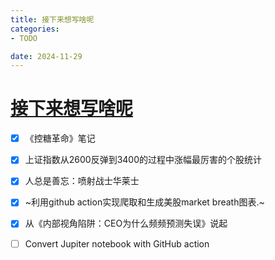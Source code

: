 ```yaml
---
title: 接下来想写啥呢
categories:
- TODO

date: 2024-11-29
---
```


# [接下来想写啥呢](https://github.com/chinobing/chinobing.github.io/issues/2)

- [x] 《控糖革命》笔记
- [x] 上证指数从2600反弹到3400的过程中涨幅最厉害的个股统计
- [x] 人总是善忘：喷射战士华莱士
- [x] ~利用github action实现爬取和生成美股market breath图表.~
- [x] 从《内部视角陷阱：CEO为什么频频预测失误》说起
- [ ] Convert Jupiter notebook with GitHub action


